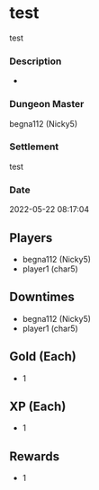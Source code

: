 # test
test
### Description
-
### Dungeon Master
begna112 (Nicky5)
### Settlement
test
### Date
2022-05-22 08:17:04
## Players
* begna112 (Nicky5)
* player1 (char5)
## Downtimes
* begna112 (Nicky5)
* player1 (char5)
## Gold (Each)
* 1
## XP (Each)
* 1
## Rewards
* 1